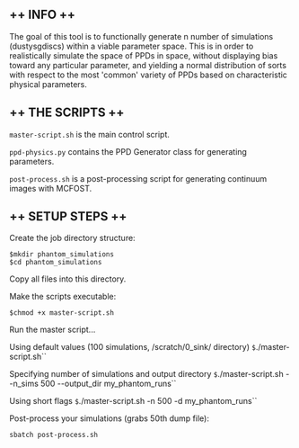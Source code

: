 ## ++ INFO ++

The goal of this tool is to functionally generate n number of simulations (dustysgdiscs) within a viable parameter space.
This is in order to realistically simulate the space of PPDs in space, without displaying bias toward any particular parameter, and yielding a normal distribution of sorts with respect to the most 'common' variety of PPDs based on characteristic physical parameters.

## ++ THE SCRIPTS ++

`master-script.sh` is the main control script.

`ppd-physics.py` contains the PPD Generator class for generating parameters.

`post-process.sh` is a post-processing script for generating continuum images with MCFOST.

## ++ SETUP STEPS ++

Create the job directory structure:

```
$mkdir phantom_simulations
$cd phantom_simulations
```

Copy all files into this directory.

Make the scripts executable:

`$chmod +x master-script.sh`

Run the master script...

Using default values (100 simulations, /scratch/0_sink/ directory)
`$`./master-script.sh``

Specifying number of simulations and output directory
`$`./master-script.sh --n_sims 500 --output_dir my_phantom_runs``

Using short flags
`$`./master-script.sh -n 500 -d my_phantom_runs``

Post-process your simulations (grabs 50th dump file):

`sbatch post-process.sh`
